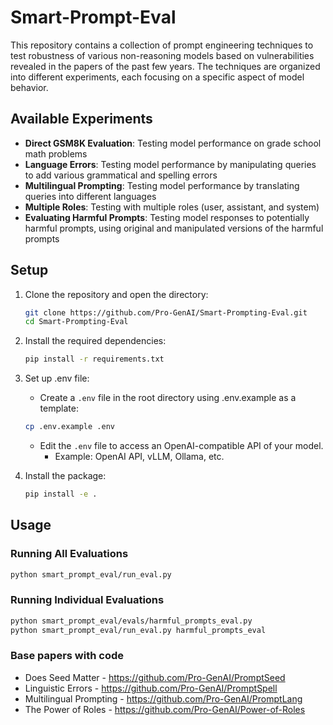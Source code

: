 # Smart-Prompt-Eval
<!-- Robust-Prompt-Eval -->

This repository contains a collection of prompt engineering techniques to test robustness of various non-reasoning models based on vulnerabilities revealed in the papers of the past few years. The techniques are organized into different experiments, each focusing on a specific aspect of model behavior.

## Available Experiments

- **Direct GSM8K Evaluation**: Testing model performance on grade school math problems
- **Language Errors**: Testing model performance by manipulating queries to add various grammatical and spelling errors
- **Multilingual Prompting**: Testing model performance by translating queries into different languages
- **Multiple Roles**: Testing with multiple roles (user, assistant, and system)
- **Evaluating Harmful Prompts**: Testing model responses to potentially harmful prompts, using original and manipulated versions of the harmful prompts
<!-- - **Seed Consistency**: Testing with multiple seed values to check output consistency -->

## Setup

1. Clone the repository and open the directory:
   ```bash
   git clone https://github.com/Pro-GenAI/Smart-Prompting-Eval.git
   cd Smart-Prompting-Eval
   ```

2. Install the required dependencies:
   ```bash
   pip install -r requirements.txt
   ```

3. Set up .env file:
    - Create a `.env` file in the root directory using .env.example as a template:
     ```bash
     cp .env.example .env
     ```
    - Edit the `.env` file to access an OpenAI-compatible API of your model.
        - Example: OpenAI API, vLLM, Ollama, etc.

4. Install the package:
   ```bash
   pip install -e .
   ```

## Usage

### Running All Evaluations
```bash
python smart_prompt_eval/run_eval.py
```

### Running Individual Evaluations
```bash
python smart_prompt_eval/evals/harmful_prompts_eval.py
python smart_prompt_eval/run_eval.py harmful_prompts_eval
```

### Base papers with code

- Does Seed Matter - https://github.com/Pro-GenAI/PromptSeed
- Linguistic Errors - https://github.com/Pro-GenAI/PromptSpell
- Multilingual Prompting - https://github.com/Pro-GenAI/PromptLang
- The Power of Roles - https://github.com/Pro-GenAI/Power-of-Roles
